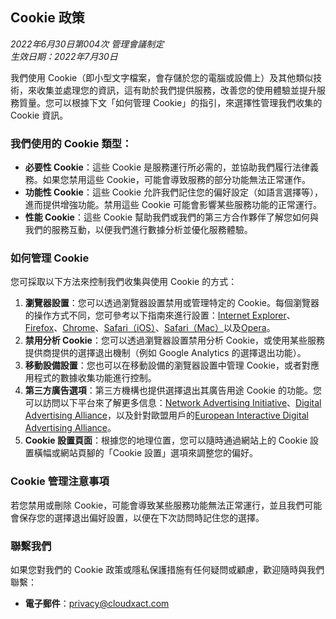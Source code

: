 ## Cookie 政策

*2022年6月30日第004次 管理會議制定*  
*生效日期：2022年7月30日*

我們使用 Cookie（即小型文字檔案，會存儲於您的電腦或設備上）及其他類似技術，來收集並處理您的資訊，這有助於我們提供服務，改善您的使用體驗並提升服務質量。您可以根據下文「如何管理 Cookie」的指引，來選擇性管理我們收集的 Cookie 資訊。

### 我們使用的 Cookie 類型：

- **必要性 Cookie**：這些 Cookie 是服務運行所必需的，並協助我們履行法律義務。如果您禁用這些 Cookie，可能會導致服務的部分功能無法正常運作。
- **功能性 Cookie**：這些 Cookie 允許我們記住您的偏好設定（如語言選擇等），進而提供增強功能。禁用這些 Cookie 可能會影響某些服務功能的正常運行。
- **性能 Cookie**：這些 Cookie 幫助我們或我們的第三方合作夥伴了解您如何與我們的服務互動，以便我們進行數據分析並優化服務體驗。

### 如何管理 Cookie

您可採取以下方法來控制我們收集與使用 Cookie 的方式：

1. **瀏覽器設置**：您可以透過瀏覽器設置禁用或管理特定的 Cookie。每個瀏覽器的操作方式不同，您可參考以下指南來進行設置：[Internet Explorer](https://support.microsoft.com/zh-tw/windows/%E5%9C%A8-microsoft-edge-%E4%B8%AD%E7%AE%A1%E7%90%86-cookie-%E6%AA%A2%E8%A6%96-%E5%85%81%E8%A8%B1-%E5%B0%81%E9%8E%96-%E5%88%AA%E9%99%A4%E5%92%8C%E4%BD%BF%E7%94%A8-168dab11-0753-043d-7c16-ede5947fc64d#ie=ie-10)、[Firefox](https://support.mozilla.org/zh-TW/kb/cookies-information-websites-store-on-your-computer?redirectlocale=en-US&redirectslug=Cookies)、[Chrome](https://support.google.com/chrome/answer/95647?hl=zh-Hant&ref_topic=14666&sjid=8944642315200119770-AP)、[Safari（iOS）](https://support.apple.com/zh-tw/105082)、[Safari（Mac）](https://support.apple.com/zh-tw/guide/safari/sfri11471/mac)以及[Opera](https://blogs.opera.com/news/2015/08/how-to-manage-cookies-in-opera/)。
2. **禁用分析 Cookie**：您可以透過瀏覽器設置禁用分析 Cookie，或使用某些服務提供商提供的選擇退出機制（例如 Google Analytics 的選擇退出功能）。
3. **移動設備設置**：您也可以在移動設備的瀏覽器設置中管理 Cookie，或者對應用程式的數據收集功能進行控制。
4. **第三方廣告選項**：第三方機構也提供選擇退出其廣告用途 Cookie 的功能。您可以訪問以下平台來了解更多信息：[Network Advertising Initiative](https://optout.networkadvertising.org/)、[Digital Advertising Alliance](https://optout.aboutads.info/)，以及針對歐盟用戶的[European Interactive Digital Advertising Alliance](https://www.youronlinechoices.com/)。
5. **Cookie 設置頁面**：根據您的地理位置，您可以隨時通過網站上的 Cookie 設置橫幅或網站頁腳的「Cookie 設置」選項來調整您的偏好。

### Cookie 管理注意事項

若您禁用或刪除 Cookie，可能會導致某些服務功能無法正常運行，並且我們可能會保存您的選擇退出偏好設置，以便在下次訪問時記住您的選擇。

### 聯繫我們

如果您對我們的 Cookie 政策或隱私保護措施有任何疑問或顧慮，歡迎隨時與我們聯繫：

- **電子郵件**：[privacy@cloudxact.com](mailto:privacy@cloudxact.com)
